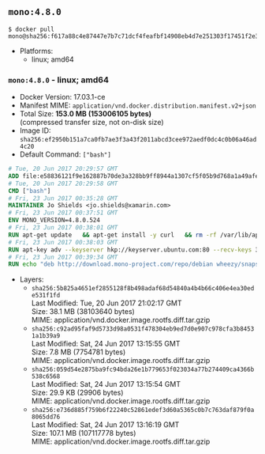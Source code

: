 ## `mono:4.8.0`

```console
$ docker pull mono@sha256:f617a88c4e87447e7b7c71dcf4feafbf14908eb4d7e251303f17451f2e3b700a
```

-	Platforms:
	-	linux; amd64

### `mono:4.8.0` - linux; amd64

-	Docker Version: 17.03.1-ce
-	Manifest MIME: `application/vnd.docker.distribution.manifest.v2+json`
-	Total Size: **153.0 MB (153006105 bytes)**  
	(compressed transfer size, not on-disk size)
-	Image ID: `sha256:ef2950b151a7ca0fb7ae3f3a43f2011abcd3cee972aedf0dc4c0b06a46ad4c20`
-	Default Command: `["bash"]`

```dockerfile
# Tue, 20 Jun 2017 20:29:57 GMT
ADD file:e58836121f9e162887b70de3a328bb9ff8944a1307cf5f05b9d768a1a49afe60 in / 
# Tue, 20 Jun 2017 20:29:58 GMT
CMD ["bash"]
# Fri, 23 Jun 2017 00:35:28 GMT
MAINTAINER Jo Shields <jo.shields@xamarin.com>
# Fri, 23 Jun 2017 00:37:51 GMT
ENV MONO_VERSION=4.8.0.524
# Fri, 23 Jun 2017 00:38:01 GMT
RUN apt-get update   && apt-get install -y curl   && rm -rf /var/lib/apt/lists/*
# Fri, 23 Jun 2017 00:38:03 GMT
RUN apt-key adv --keyserver hkp://keyserver.ubuntu.com:80 --recv-keys 3FA7E0328081BFF6A14DA29AA6A19B38D3D831EF
# Fri, 23 Jun 2017 00:39:34 GMT
RUN echo "deb http://download.mono-project.com/repo/debian wheezy/snapshots/$MONO_VERSION main" > /etc/apt/sources.list.d/mono-xamarin.list   && apt-get update   && apt-get install -y binutils mono-devel ca-certificates-mono fsharp mono-vbnc nuget referenceassemblies-pcl   && rm -rf /var/lib/apt/lists/* /tmp/*
```

-	Layers:
	-	`sha256:5b825a4651ef2855128f8b498adaf68d54840a4b4b66c406e4ea30ede531f1fd`  
		Last Modified: Tue, 20 Jun 2017 21:02:17 GMT  
		Size: 38.1 MB (38103640 bytes)  
		MIME: application/vnd.docker.image.rootfs.diff.tar.gzip
	-	`sha256:c92ad95faf9d5733d98a0531f478304eb9ed7d0e907c978cfa3b84531a1b39a9`  
		Last Modified: Sat, 24 Jun 2017 13:15:55 GMT  
		Size: 7.8 MB (7754781 bytes)  
		MIME: application/vnd.docker.image.rootfs.diff.tar.gzip
	-	`sha256:059d54e2875ba9fc94bda26e1b779653f023034a77b274409ca4366b538c6568`  
		Last Modified: Sat, 24 Jun 2017 13:15:54 GMT  
		Size: 29.9 KB (29906 bytes)  
		MIME: application/vnd.docker.image.rootfs.diff.tar.gzip
	-	`sha256:e736d885f759b6f22240c52861edef3d60a5365c0b7c763daf879f0a8065dd76`  
		Last Modified: Sat, 24 Jun 2017 13:16:19 GMT  
		Size: 107.1 MB (107117778 bytes)  
		MIME: application/vnd.docker.image.rootfs.diff.tar.gzip
